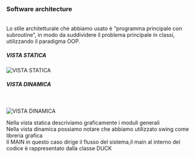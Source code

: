 <h3>Software architecture</h3><br>
Lo stile architetturale che abbiamo usato è “programma principale con subroutine”, in modo da suddividere il problema principale in classi, utilizzando il paradigma OOP.<br>

<h5>VISTA STATICA</H5><b3>

![VISTA STATICA](https://user-images.githubusercontent.com/47183391/213034299-d4f01f6b-1492-4176-adf7-b9a70eb74117.JPG)

<h5>VISTA DINAMICA</h5><br>

![VISTA DINAMICA](https://user-images.githubusercontent.com/47183391/213034348-6751a540-29ad-4033-864e-ee2055f412dc.jpg)

Nella vista statica descriviamo graficamente i moduli generali<br>
Nella vista dinamica possiamo notare che abbiamo utilizzato swing come libreria grafica<br>
Il MAIN in questo caso dirige il flusso del sistema,il main al interno del codice è rappresentato dalla classe DUCK

